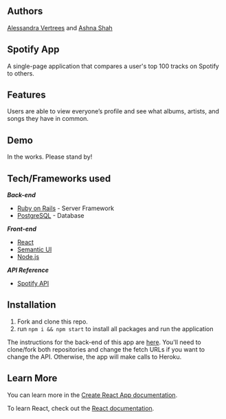 ## Authors
[Alessandra Vertrees](https://github.com/avertrees) and [Ashna Shah](https://github.com/ashnashahgrover)

## Spotify App
A single-page application that compares a user's top 100 tracks on Spotify to others.

## Features
Users are able to view everyone’s profile and see what albums, artists, and songs they have in common. 

## Demo 
In the works. Please stand by!

## Tech/Frameworks used
_**Back-end**_
* [Ruby on Rails](https://rubyonrails.org) - Server Framework
* [PostgreSQL](https://www.postgresql.org) - Database

_**Front-end**_
* [React](https://reactjs.org/docs/getting-started.html)
* [Semantic UI](https://react.semantic-ui.com/)
* [Node.js](https://nodejs.org/en/)

_**API Reference**_
* [Spotify API](https://developer.spotify.com/documentation/web-api/) 

## Installation
1. Fork and clone this repo.
2. run `npm i && npm start` to install all packages and run the application

The instructions for the back-end of this app are [here](https://github.com/avertrees/mod4-backend-api). You'll need to clone/fork both repositories and change the fetch URLs if you want to change the API. Otherwise, the app will make calls to Heroku.

## Learn More

You can learn more in the [Create React App documentation](https://facebook.github.io/create-react-app/docs/getting-started).

To learn React, check out the [React documentation](https://reactjs.org/).
